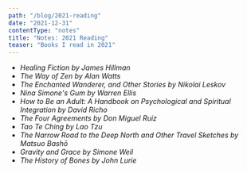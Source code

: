 ```yaml
---
path: "/blog/2021-reading"
date: "2021-12-31"
contentType: "notes"
title: "Notes: 2021 Reading"
teaser: "Books I read in 2021"
---
```


- <i>Healing Fiction</i> <cite>by James Hillman</cite>
- <i>The Way of Zen</i> <cite>by Alan Watts</cite>
- <i>The Enchanted Wanderer, and Other Stories</i> <cite>by Nikolai Leskov</cite>
- <i>Nina Simone's Gum</i> <cite>by Warren Ellis</cite>
- <i>How to Be an Adult: A Handbook on Psychological and Spiritual Integration</i> <cite>by David Richo</cite>
- <i>The Four Agreements</i> <cite>by Don Miguel Ruiz</cite>
- <i>Tao Te Ching</i> <cite>by Lao Tzu</cite>
- <i>The Narrow Road to the Deep North and Other Travel Sketches</i> <cite>by Matsuo Bashō</cite>
- <i>Gravity and Grace</i> <cite>by Simone Weil</cite>
- <i>The History of Bones</i> <cite>by John Lurie</cite>

